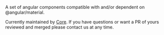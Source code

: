 A set of angular components compatible with and/or dependent on @angular/material.

Currently maintained by [Core](https://dev.azure.com/zvoove/zvoove%20Core). If you have questions or want a PR of yours reviewed and merged please contact us at any time.
